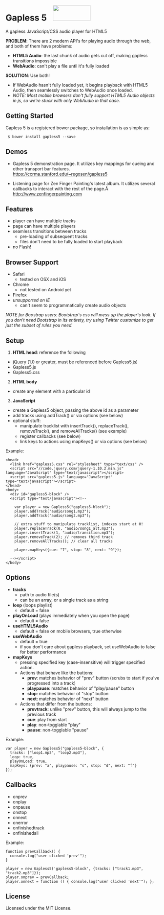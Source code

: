 Gapless 5 &nbsp; <img src="https://ccrma.stanford.edu/~regosen/gapless5.gif" width="123" height="51">
=========

A gapless JavaScript/CSS audio player for HTML5

**PROBLEM**: There are 2 modern API's for playing audio through the web, and both of them have problems:

- **HTML5 Audio**: the last chunk of audio gets cut off, making gapless transitions impossible
- **WebAudio**: can't play a file until it's fully loaded

**SOLUTION**: Use both!

- If WebAudio hasn't fully loaded yet, it begins playback with HTML5 Audio, then seamlessly switches to WebAudio once loaded.
- *NOTE: Most mobile browsers don't fully support HTML5 Audio objects in js, so we're stuck with only WebAudio in that case.*


Getting Started
-----
Gapless 5 is a registered bower package, so installation is as simple as:
```
 $ bower install gapless5 --save
```


Demos
-----

- Gapless 5 demonstration page.  It utilizes key mappings for cueing and other transport bar features. <br/>https://ccrma.stanford.edu/~regosen/gapless5

- Listening page for Zen Finger Painting's latest album.  It utilizes several callbacks to interact with the rest of the page.Â <br/>http://www.zenfingerpainting.com


Features
--------

- player can have multiple tracks
- page can have multiple players
- seamless transitions between tracks
  - pre-loading of subsequent tracks
  - files don't need to be fully loaded to start playback
- no Flash!


Browser Support
---------------

- Safari
  - tested on OSX and iOS
- Chrome
  - not tested on Android yet
- Firefox
- *unsupported on IE*
  - can't seem to programmatically create audio objects

*NOTE for Boostrap users: Bootstrap's css will mess up the player's look.  If you don't need Bootstrap in its entirety, try using Twitter customize to get just the subset of rules you need.*

Setup
-----

1. **HTML head**: reference the following
  - jQuery (1.0 or greater, must be referenced before Gapless5.js)
  - Gapless5.js
  - Gapless5.css
2. **HTML body**
  - create any element with a particular id
3. **JavaScript**
  - create a Gapless5 object, passing the above id as a parameter
  - add tracks using addTrack() or via options (see below)
  - optional stuff:
    - manipulate tracklist with insertTrack(), replaceTrack(), removeTrack(), and removeAllTracks() (see example)
    - register callbacks (see below)
    - link keys to actions using mapKeys() or via options (see below)

Example:
```
<head>
  <link href="gapless5.css" rel="stylesheet" type="text/css" />
  <script src="//code.jquery.com/jquery-1.10.2.min.js" language="JavaScript" type="text/javascript"></script>
  <script src="gapless5.js" language="JavaScript" type="text/javascript"></script>
</head>
<body>
  <div id="gapless5-block" />
  <script type="text/javascript"><!--

    var player = new Gapless5("gapless5-block");
    player.addTrack("audio/song1.mp3");
    player.addTrack("audio/song2.mp3");

    // extra stuff to manipulate tracklist, indexes start at 0!
    player.replaceTrack(0, "audio/song1_alt.mp3");
    player.insertTrack(1, "audio/transition.mp3");
    player.removeTrack(2); // removes third track
    player.removeAllTracks(); // clear all tracks

    player.mapKeys({cue: "7", stop: "8", next: "9"});

  --></script>
</body>
```


Options
-------

- **tracks**
  - path to audio file(s)
  - can be an array, or a single track as a string
- **loop** (loops playlist)
  - default = false
- **playOnLoad** (plays immediately when you open the page)
  - default = false
- **useHTML5Audio**
  - default = false on mobile browsers, true otherwise
- **useWebAudio**
  - default = true
  - if you don't care about gapless playback, set useWebAudio to false for better performance
- **mapKeys**
  - pressing specified key (case-insensitive) will trigger specified action.
  - Actions that behave like the buttons:
    - **prev**: matches behavior of "prev" button (scrubs to start if you've progressed into a track)
    - **playpause**: matches behavior of "play/pause" button
    - **stop**: matches behavior of "stop" button
    - **next**: matches behavior of "next" button
  - Actions that differ from the buttons:
    - **prevtrack**: unlike "prev" button, this will always jump to the previous track
    - **cue**: play from start
    - **play**: non-togglable "play"
    - **pause**: non-togglable "pause"

Example:

```
var player = new Gapless5("gapless5-block", {
  tracks: ["loop1.mp3", "loop2.mp3"],
  loop: true,
  playOnLoad: true,
  mapKeys: {prev: "a", playpause: "s", stop: "d", next: "f"}
});
```

Callbacks
---------

- onprev
- onplay
- onpause
- onstop
- onnext
- onerror
- onfinishedtrack
- onfinishedall

Example:

```
function prevCallback() {
  console.log("user clicked 'prev'");
}

player = new Gapless5('gapless5-block', {tracks: ["track1.mp3", "track2.mp3"]});
player.onprev = prevCallback;
player.onnext = function () { console.log("user clicked 'next'"); };
```

License
-------

Licensed under the MIT License.
